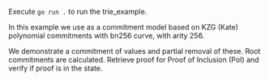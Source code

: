 Execute `go run .` to run the trie_example.

In this example we use as a commitment model based on KZG (Kate) polynomial commitments with bn256 curve, with arity 256.

We demonstrate a commitment of values and partial removal of these. Root commitments are calculated. Retrieve proof for Proof of Inclusion (PoI) and verify if proof is in the state.
